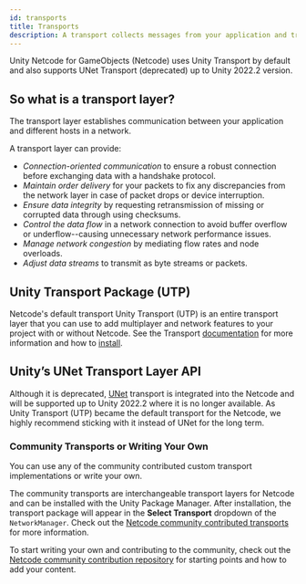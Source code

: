 ```yaml
---
id: transports
title: Transports
description: A transport collects messages from your application and transmits them safely over the network. It ensures that all packets arrive and in order, if needed.
---
```


Unity Netcode for GameObjects (Netcode) uses Unity Transport by default and also supports UNet Transport (deprecated) up to Unity 2022.2 version.

## So what is a transport layer?

The transport layer establishes communication between your application and different hosts in a network.

A transport layer can provide:
* *Connection-oriented communication* to ensure a robust connection before exchanging data with a handshake protocol.
* *Maintain order delivery* for your packets to fix any discrepancies from the network layer in case of packet drops or device interruption.
* *Ensure data integrity* by requesting retransmission of missing or corrupted data through using checksums.
* *Control the data flow* in a network connection to avoid buffer overflow or underflow--causing unnecessary network performance issues.
* *Manage network congestion* by mediating flow rates and node overloads.
* *Adjust data streams* to transmit as byte streams or packets.

## Unity Transport Package (UTP)

Netcode's default transport Unity Transport (UTP) is an entire transport layer that you can use to add multiplayer and network features to your project with or without Netcode. See the Transport [documentation](https://docs-multiplayer.unity3d.com/transport/1.0.0/introduction) for more information and how to [install](https://docs-multiplayer.unity3d.com/transport/1.0.0/install).

## Unity’s UNet Transport Layer API

Although it is deprecated, [UNet](https://docs.unity3d.com/Manual/UNetUsingTransport.html) transport is integrated into the Netcode and will be supported up to Unity 2022.2 where it is no longer available. As Unity Transport (UTP) became the default transport for the Netcode, we highly recommend sticking with it instead of UNet for the long term.

### Community Transports or Writing Your Own

You can use any of the community contributed custom transport implementations or write your own.

The community transports are interchangeable transport layers for Netcode and can be installed with the Unity Package Manager. After installation, the transport package will appear in the **Select Transport** dropdown of the `NetworkManager`. Check out the [Netcode community contributed transports](https://github.com/Unity-Technologies/multiplayer-community-contributions/tree/main/Transports) for more information.

To start writing your own and contributing to the community, check out the [Netcode community contribution repository](https://github.com/Unity-Technologies/multiplayer-community-contributions) for starting points and how to add your content.

